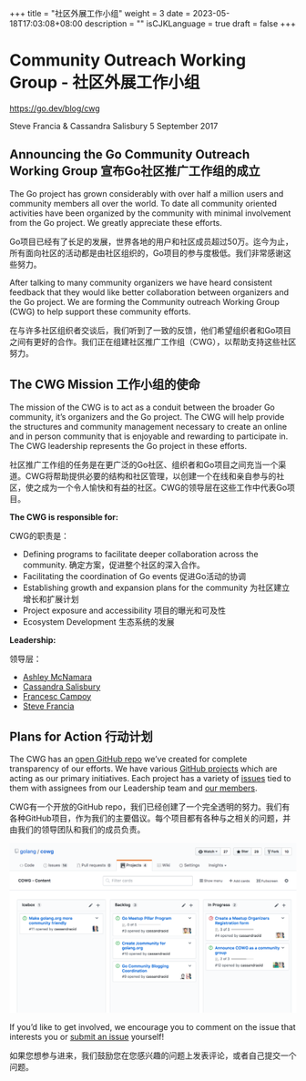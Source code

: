 +++
title = "社区外展工作小组"
weight = 3
date = 2023-05-18T17:03:08+08:00
description = ""
isCJKLanguage = true
draft = false
+++

# Community Outreach Working Group - 社区外展工作小组

https://go.dev/blog/cwg

Steve Francia & Cassandra Salisbury
5 September 2017

## Announcing the Go Community Outreach Working Group 宣布Go社区推广工作组的成立

The Go project has grown considerably with over half a million users and community members all over the world. To date all community oriented activities have been organized by the community with minimal involvement from the Go project. We greatly appreciate these efforts.

Go项目已经有了长足的发展，世界各地的用户和社区成员超过50万。迄今为止，所有面向社区的活动都是由社区组织的，Go项目的参与度极低。我们非常感谢这些努力。

After talking to many community organizers we have heard consistent feedback that they would like better collaboration between organizers and the Go project. We are forming the Community outreach Working Group (CWG) to help support these community efforts.

在与许多社区组织者交谈后，我们听到了一致的反馈，他们希望组织者和Go项目之间有更好的合作。我们正在组建社区推广工作组（CWG），以帮助支持这些社区努力。

## The CWG Mission 工作小组的使命

The mission of the CWG is to act as a conduit between the broader Go community, it’s organizers and the Go project. The CWG will help provide the structures and community management necessary to create an online and in person community that is enjoyable and rewarding to participate in. The CWG leadership represents the Go project in these efforts.

社区推广工作组的任务是在更广泛的Go社区、组织者和Go项目之间充当一个渠道。CWG将帮助提供必要的结构和社区管理，以创建一个在线和亲自参与的社区，使之成为一个令人愉快和有益的社区。CWG的领导层在这些工作中代表Go项目。

**The CWG is responsible for:**

CWG的职责是：

- Defining programs to facilitate deeper collaboration across the community. 确定方案，促进整个社区的深入合作。
- Facilitating the coordination of Go events 促进Go活动的协调
- Establishing growth and expansion plans for the community 为社区建立增长和扩展计划
- Project exposure and accessibility 项目的曝光和可及性
- Ecosystem Development 生态系统的发展

**Leadership:**

领导层：

- [Ashley McNamara](https://twitter.com/ashleymcnamara)
- [Cassandra Salisbury](https://twitter.com/Cassandraoid)
- [Francesc Campoy](https://twitter.com/francesc)
- [Steve Francia](https://twitter.com/spf13)

## Plans for Action 行动计划

The CWG has an [open GitHub repo](https://github.com/golang/cwg) we’ve created for complete transparency of our efforts. We have various [GitHub projects](https://github.com/golang/cwg/projects) which are acting as our primary initiatives. Each project has a variety of [issues](https://github.com/golang/cwg/issues) tied to them with assignees from our Leadership team and [our members](https://github.com/golang/cwg/issues/15).

CWG有一个开放的GitHub repo，我们已经创建了一个完全透明的努力。我们有各种GitHub项目，作为我们的主要倡议。每个项目都有各种与之相关的问题，并由我们的领导团队和我们的成员负责。

![img](CommunityOutreachWorkingGroup_img/project.png)

If you’d like to get involved, we encourage you to comment on the issue that interests you or [submit an issue](https://github.com/golang/cwg/issues/new) yourself!

如果您想参与进来，我们鼓励您在您感兴趣的问题上发表评论，或者自己提交一个问题。
